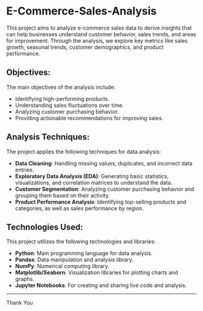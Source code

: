 # E-Commerce-Sales-Analysis
This project aims to analyze e-commerce sales data to derive insights that can help businesses understand customer behavior, sales trends, and areas for improvement. Through the analysis, we explore key metrics like sales growth, seasonal trends, customer demographics, and product performance.

## Objectives:
The main objectives of the analysis include:
- Identifying high-performing products.
- Understanding sales fluctuations over time.
- Analyzing customer purchasing behavior.
- Providing actionable recommendations for improving sales.

## Analysis Techniques:
The project applies the following techniques for data analysis:
- **Data Cleaning**: Handling missing values, duplicates, and incorrect data entries.
- **Exploratory Data Analysis (EDA)**: Generating basic statistics, visualizations, and correlation matrices to understand the data.
- **Customer Segmentation**: Analyzing customer purchasing behavior and grouping them based on their activity.
- **Product Performance Analysis**: Identifying top-selling products and categories, as well as sales performance by region.

## Technologies Used:
This project utilizes the following technologies and libraries:
- **Python**: Main programming language for data analysis.
- **Pandas**: Data manipulation and analysis library.
- **NumPy**: Numerical computing library.
- **Matplotlib/Seaborn**: Visualization libraries for plotting charts and graphs.
- **Jupyter Notebooks**: For creating and sharing live code and analysis.

--------
Thank You
